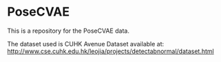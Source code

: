 # PoseCVAE
This is a repository for the PoseCVAE data.

The dataset used is CUHK Avenue Dataset available at: http://www.cse.cuhk.edu.hk/leojia/projects/detectabnormal/dataset.html
